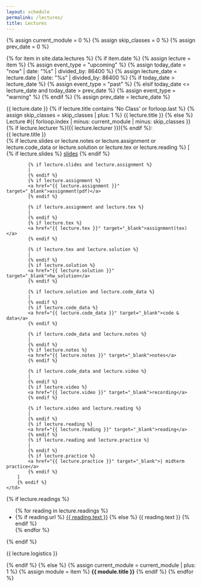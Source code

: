 ```yaml
---
layout: schedule
permalink: /lectures/
title: Lectures
---
```


{% assign current_module = 0 %}
{% assign skip_classes = 0 %}
{% assign prev_date = 0 %}

{% for item in site.data.lectures %}
{% if item.date %}
{% assign lecture = item %}
{% assign event_type = "upcoming" %}
{% assign today_date = "now" | date: "%s" | divided_by: 86400 %}
{% assign lecture_date = lecture.date | date: "%s" | divided_by: 86400 %}
{% if today_date > lecture_date %}
    {% assign event_type = "past" %}
{% elsif today_date <= lecture_date and today_date > prev_date %}
    {% assign event_type = "warning" %}
{% endif %}
{% assign prev_date = lecture_date %}

<tr class="{{ event_type }}">
    <th scope="row">{{ lecture.date }}</th>
    {% if lecture.title contains 'No Class' or forloop.last %}
    {% assign skip_classes = skip_classes | plus: 1 %}
    <td colspan="4" align="center">{{ lecture.title }}</td>
    {% else %}
    <td>
        Lecture #{{ forloop.index | minus: current_module | minus: skip_classes }}
        {% if lecture.lecturer %}({{ lecture.lecturer }}){% endif %}:
        <br />
        {{ lecture.title }}
        <br />
        {% if lecture.slides or lecture.notes or lecture.assignment or lecture.code_data or lecture.solution or lecture.tex or lecture.reading %}
        [
            {% if lecture.slides %}
            <a href="{{ lecture.slides }}" target="_blank">slides</a>
            {% endif %}

            {% if lecture.slides and lecture.assignment %}
            |
            {% endif %}
            {% if lecture.assignment %}
            <a href="{{ lecture.assignment }}" target="_blank">assignment(pdf)</a>
            {% endif %}

            {% if lecture.assignment and lecture.tex %}
            |
            {% endif %}
            {% if lecture.tex %}
            <a href="{{ lecture.tex }}" target="_blank">assignment(tex)</a>
            {% endif %}

            {% if lecture.tex and lecture.solution %}
            |
            {% endif %}
            {% if lecture.solution %}
            <a href="{{ lecture.solution }}" target="_blank">hw_solution</a>
            {% endif %}

            {% if lecture.solution and lecture.code_data %}
            |
            {% endif %}
            {% if lecture.code_data %}
            <a href="{{ lecture.code_data }}" target="_blank">code & data</a>
            {% endif %}

            {% if lecture.code_data and lecture.notes %}
            |
            {% endif %}
            {% if lecture.notes %}
            <a href="{{ lecture.notes }}" target="_blank">notes</a>
            {% endif %}

            {% if lecture.code_data and lecture.video %}
            |
            {% endif %}
            {% if lecture.video %}
            <a href="{{ lecture.video }}" target="_blank">recording</a>
            {% endif %}

            {% if lecture.video and lecture.reading %}
            |
            {% endif %}
            {% if lecture.reading %}
            <a href="{{ lecture.reading }}" target="_blank">reading</a>
            {% endif %}
            {% if lecture.reading and lecture.practice %}
            |
            {% endif %}
            {% if lecture.practice %}
            <a href="{{ lecture.practice }}" target="_blank">| midterm practice</a>
            {% endif %}
        ]
        {% endif %}
    </td>
<td>
  {% if lecture.readings %}
  <ul>
    {% for reading in lecture.readings %}
      <li>
        {% if reading.url %}
          <a href="{{ reading.url }}" target="_blank">{{ reading.text }}</a>
        {% else %}
          {{ reading.text }}
        {% endif %}
      </li>
    {% endfor %}
  </ul>
  {% endif %}
</td>
    <td>
        <p>{{ lecture.logistics }}</p>
    </td>
    {% endif %}
</tr>
{% else %}
{% assign current_module = current_module | plus: 1 %}
{% assign module = item %}
<tr class="info">
    <td colspan="5" align="center"><strong>{{ module.title }}</strong></td>
</tr>
{% endif %}
{% endfor %}
